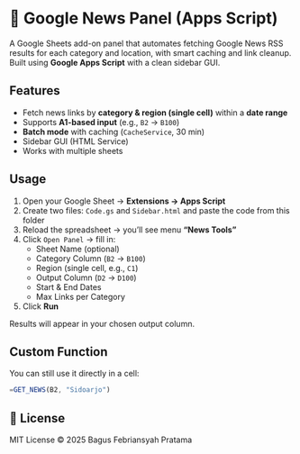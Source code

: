 # 📰 Google News Panel (Apps Script)

A Google Sheets add-on panel that automates fetching Google News RSS results for each category and location, with smart caching and link cleanup.
Built using **Google Apps Script** with a clean sidebar GUI.

## Features
- Fetch news links by **category & region (single cell)** within a **date range**
- Supports **A1-based input** (e.g., `B2` → `B100`)
- **Batch mode** with caching (`CacheService`, 30 min)
- Sidebar GUI (HTML Service)
- Works with multiple sheets

## Usage
1. Open your Google Sheet → **Extensions → Apps Script**
2. Create two files: `Code.gs` and `Sidebar.html` and paste the code from this folder
3. Reload the spreadsheet → you’ll see menu **“News Tools”**
4. Click `Open Panel` → fill in:
   - Sheet Name (optional)
   - Category Column (`B2` → `B100`)
   - Region (single cell, e.g., `C1`)
   - Output Column (`D2` → `D100`)
   - Start & End Dates
   - Max Links per Category
5. Click **Run**

Results will appear in your chosen output column.

## Custom Function
You can still use it directly in a cell:
```js
=GET_NEWS(B2, "Sidoarjo")
```

## 📄 License
MIT License © 2025 Bagus Febriansyah Pratama
